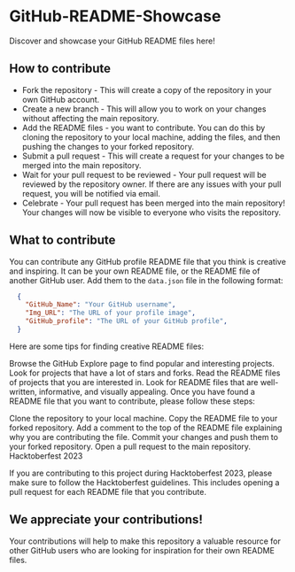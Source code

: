 # GitHub-README-Showcase
Discover and showcase your GitHub README files here!

## How to contribute

- Fork the repository - This will create a copy of the repository in your own GitHub account.
- Create a new branch - This will allow you to work on your changes without affecting the main repository.
- Add the README files - you want to contribute. You can do this by cloning the repository to your local machine, adding the files, and then pushing the changes to your forked repository.
- Submit a pull request - This will create a request for your changes to be merged into the main repository.
- Wait for your pull request to be reviewed - Your pull request will be reviewed by the repository owner. If there are any issues with your pull request, you will be notified via email.
- Celebrate - Your pull request has been merged into the main repository! Your changes will now be visible to everyone who visits the repository.

## What to contribute

You can contribute any GitHub profile README file that you think is creative and inspiring. It can be your own README file, or the README file of another GitHub user. Add them to the `data.json` file in the following format:

```json
  {
    "GitHub_Name": "Your GitHub username",
    "Img_URL": "The URL of your profile image",
    "GitHub_profile": "The URL of your GitHub profile",
  }
```

Here are some tips for finding creative README files:

Browse the GitHub Explore page to find popular and interesting projects.
Look for projects that have a lot of stars and forks.
Read the README files of projects that you are interested in.
Look for README files that are well-written, informative, and visually appealing.
Once you have found a README file that you want to contribute, please follow these steps:

Clone the repository to your local machine.
Copy the README file to your forked repository.
Add a comment to the top of the README file explaining why you are contributing the file.
Commit your changes and push them to your forked repository.
Open a pull request to the main repository.
Hacktoberfest 2023

If you are contributing to this project during Hacktoberfest 2023, please make sure to follow the Hacktoberfest guidelines. This includes opening a pull request for each README file that you contribute.

## We appreciate your contributions!

Your contributions will help to make this repository a valuable resource for other GitHub users who are looking for inspiration for their own README files.
